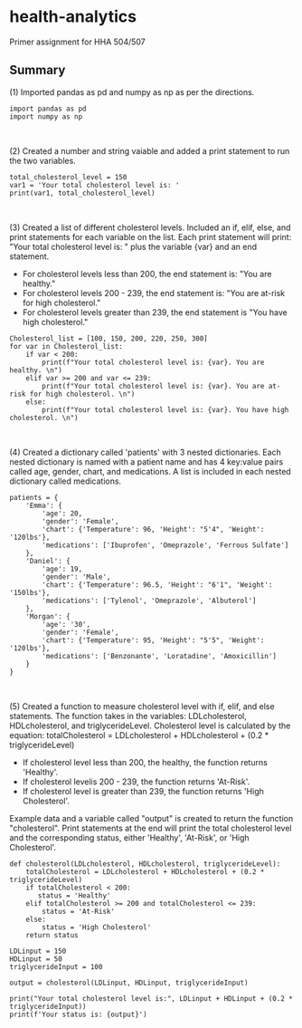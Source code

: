 # health-analytics
Primer assignment for HHA 504/507

## Summary 
(1) Imported pandas as pd and numpy as np as per the directions.
```
import pandas as pd 
import numpy as np 
```
<br>

(2) Created a number and string vaiable and added a print statement to run the two variables. 
```
total_cholesterol_level = 150
var1 = 'Your total cholesterol level is: '
print(var1, total_cholesterol_level)
```
<br>

(3) Created a list of different cholesterol levels. Included an if, elif, else, and print statements for each variable on the list. Each print statement will print: "Your total cholesterol level is: " plus the variable {var} and an end statement. 
+ For cholesterol levels less than 200, the end statement is: "You are healthy."
+ For cholesterol levels 200 - 239, the end statement is: "You are at-risk for high cholesterol." 
+ For cholesterol levels greater than 239, the end statement is "You have high cholesterol." 
```
Cholesterol_list = [100, 150, 200, 220, 250, 300]
for var in Cholesterol_list:
    if var < 200:
        print(f"Your total cholesterol level is: {var}. You are healthy. \n")
    elif var >= 200 and var <= 239: 
        print(f"Your total cholesterol level is: {var}. You are at-risk for high cholesterol. \n")
    else: 
        print(f"Your total cholesterol level is: {var}. You have high cholesterol. \n")
```
<br>

(4) Created a dictionary called 'patients' with 3 nested dictionaries. Each nested dictionary is named with a patient name and has 4 key:value pairs called age, gender, chart, and medications. A list is included in each nested dictionary called medications. 
```
patients = {
    'Emma': {
        'age': 20,
        'gender': 'Female',
        'chart': {'Temperature': 96, 'Height': "5'4", 'Weight': '120lbs'},
        'medications': ['Ibuprofen', 'Omeprazole', 'Ferrous Sulfate'] 
    },
    'Daniel': {
        'age': 19,
        'gender': 'Male',
        'chart': {'Temperature': 96.5, 'Height': "6'1", 'Weight': '150lbs'},
        'medications': ['Tylenol', 'Omeprazole', 'Albuterol']
    },
    'Morgan': {
        'age': '30',
        'gender': 'Female',
        'chart': {'Temperature': 95, 'Height': "5'5", 'Weight': '120lbs'},
        'medications': ['Benzonante', 'Loratadine', 'Amoxicillin'] 
    }
}
```
<br>

(5) Created a function to measure cholesterol level with if, elif, and else statements. The function takes in the variables: LDLcholesterol, HDLcholesterol, and triglycerideLevel. Cholesterol level is calculated by the equation:  totalCholesterol = LDLcholesterol + HDLcholesterol + (0.2 * triglycerideLevel)
+ If cholesterol level less than 200, the healthy, the function returns 'Healthy'.
+ If cholesterol levelis 200 - 239, the function returns 'At-Risk'.
+ If cholesterol level is greater than 239, the function returns 'High Cholesterol'.

Example data and a variable called "output" is created to return the function "cholesterol". Print statements at the end will print the total cholesterol level and the corresponding status, either 'Healthy', 'At-Risk', or 'High Cholesterol'. 
```
def cholesterol(LDLcholesterol, HDLcholesterol, triglycerideLevel):
    totalCholesterol = LDLcholesterol + HDLcholesterol + (0.2 * triglycerideLevel)
    if totalCholesterol < 200:
       status = 'Healthy'
    elif totalCholesterol >= 200 and totalCholesterol <= 239:
        status = 'At-Risk'
    else:
        status = 'High Cholesterol'
    return status

LDLinput = 150
HDLinput = 50
triglycerideInput = 100

output = cholesterol(LDLinput, HDLinput, triglycerideInput)

print("Your total cholesterol level is:", LDLinput + HDLinput + (0.2 * triglycerideInput))
print(f'Your status is: {output}')
```
